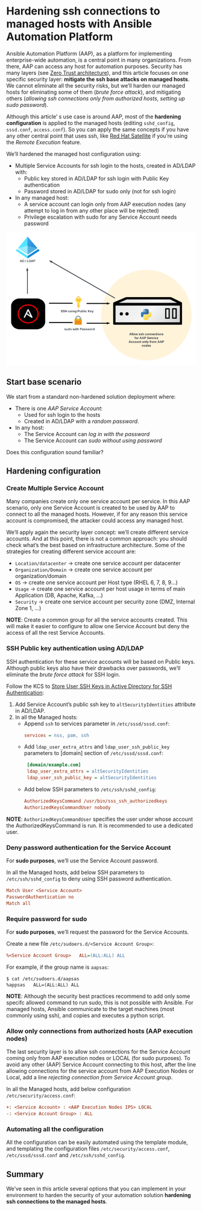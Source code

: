 # Hardening ssh connections to managed hosts with Ansible Automation Platform

Ansible Automation Platform (AAP), as a platform for implementing enterprise-wide automation, is a central point in many organizations. From there, AAP can access any host for automation purposes. Security has many layers (see [Zero Trust architecture](https://www.redhat.com/en/topics/security/what-is-zero-trust)), and this article focuses on one specific security layer: **mitigate the ssh base attacks on managed hosts**. We cannot eliminate all the security risks, but we’ll harden our managed hosts for eliminating some of them (*brute force attack*), and mitigating others (*allowing ssh connections only from authorized hosts*, *setting up sudo password*). 

Although this article’ s use case is around AAP, most of the **hardening configuration** is applied to the managed hosts (editing `sshd_config`, `sssd.conf`, `access.conf`). So you can apply the same concepts if you have any other central point that uses ssh, like [Red Hat Satellite](https://www.redhat.com/en/technologies/management/satellite) if you’re using the *Remote Execution* feature.

We’ll hardened the managed host configuration using:

* Multiple Service Accounts for ssh login to the hosts, created in AD/LDAP with:
    * Public key stored in AD/LDAP for ssh login with Public Key authentication
    * Password stored in AD/LDAP for sudo only (not for ssh login)
* In any managed host:
    * A service account can login only from AAP execution nodes (any attempt to log in from any other place will be rejected)
    * Privilege escalation with sudo for any Service Account needs password

![Ansible Hardening Overview](../img/ansbile_hardening.png)


## Start base scenario

We start from a standard non-hardened solution deployment where:

* There is one *AAP Service Account*:
    * Used for ssh login to the hosts
    * Created in AD/LDAP with a *random password*.
* In any host:
    * The Service Account can *log in with the password*
    * The Service Account can *sudo without using password*

Does this configuration sound familiar?

## Hardening configuration

### Create Multiple Service Account

Many companies create only one service account per service. In this AAP scenario, only one Service Account is created to be used by AAP to connect to all the managed hosts. However, if for any reason this service account is compromised, the attacker could access any managed host.

We’ll apply again the security layer concept: we’ll create different service accounts. And at this point, there is not a common approach: you should check what’s the best based on infrastructure architecture. Some of the strategies for creating different service account are:

* `Location/datacenter` -> create one service account per datacenter
* `Organization/Domain` -> create one service account per organization/domain
* `OS` -> create one service account per Host type (RHEL 6, 7, 8, 9…)
* `Usage` -> create one service account per host usage in terms of main Application (DB, Apache, Kafka, …)
* `Security` -> create one service account per security zone (DMZ, Internal Zone 1, …)

**NOTE**: Create a common group for all the service accounts created. This will make it easier to configure to allow one Service Account but deny the access of all the rest Service Accounts.   

### SSH Public key authentication using AD/LDAP

SSH authentication for these service accounts will be based on Public keys. Although public keys also have their drawbacks over passwords, we’ll eliminate the *brute force attack* for SSH login.

Follow the KCS to [Store User SSH Keys in Active Directory for SSH Authentication](https://access.redhat.com/solutions/5353351): 

1. Add Service Account’s public ssh key to `altSecurityIdentities` attribute in AD/LDAP.
1. In all the Managed hosts: 
    * Append `ssh` to services parameter in `/etc/sssd/sssd.conf`:
        ```ini
        services = nss, pam, ssh
        ```
    * Add `ldap_user_extra_attrs` and `ldap_user_ssh_public_key` parameters to [domain] section of `/etc/sssd/sssd.conf`:
       ```ini
        [domain/example.com]
        ldap_user_extra_attrs = altSecurityIdentities
        ldap_user_ssh_public_key = altSecurityIdentities
        ```
    * Add below SSH parameters to `/etc/ssh/sshd_config`:
        ```ini
        AuthorizedKeysCommand /usr/bin/sss_ssh_authorizedkeys
        AuthorizedKeysCommandUser nobody
        ```

**NOTE**: `AuthorizedKeysCommandUser` specifies the user under whose account the AuthorizedKeysCommand is run. It is recommended to use a dedicated user.

### Deny password authentication for the Service Account

For **sudo purposes**, we’ll use the Service Account password. 

In all the Managed hosts, add below SSH parameters to `/etc/ssh/sshd_config` to deny using SSH password authentication.

```ini
Match User <Service Account>
PasswordAuthentication no
Match all
```

### Require password for sudo

For **sudo purposes**, we’ll request the password for the Service Accounts.

Create a new file `/etc/sudoers.d/<Service Account Group>`:

```ini
%<Service Account Group>   ALL=(ALL:ALL) ALL
```

For example, if the group name is `aapsas`:

```shell
$ cat /etc/sudoers.d/aapsas
%appsas   ALL=(ALL:ALL) ALL
```

**NOTE**: Although the security best practices recommend to add only some specifc allowed command to run sudo, this is not possible with Ansible. For managed hosts, Ansible communicate to the target machines (most commonly using ssh), and copies and executes a python script.

### Allow only connections from authorized hosts (AAP execution nodes)

The last security layer is to allow ssh connections for the Service Account coming only from AAP execution nodes or LOCAL (for sudo purposes). To avoid any other (AAP) Service Account connecting to this host, after the line allowing connections for the service account from AAP Execution Nodes or Local, add a line *rejecting connection from Service Account group*.  

In all the Managed hosts, add below configuration `/etc/security/access.conf`:

```ini
+: <Service Account> : <AAP Execution Nodes IPS> LOCAL
-: <Service Account Group> : ALL
```

### Automating all the configuration

All the configuration can be easily automated using the template module, and templating the configuration files `/etc/security/access.conf`, `/etc/sssd/sssd.conf` and `/etc/ssh/sshd_config`.


## Summary

We’ve seen in this article several options that you can implement in your environment to harden the security of your automation solution **hardening ssh connections to the managed hosts**.
